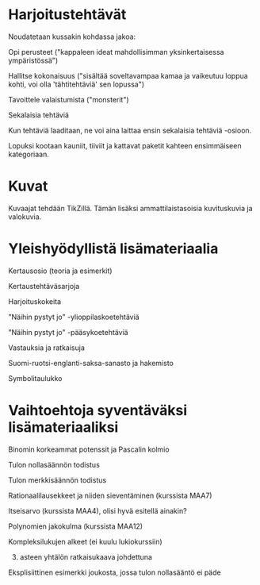 Harjoitustehtävät
=================

Noudatetaan kussakin kohdassa jakoa:

Opi perusteet ("kappaleen ideat mahdollisimman yksinkertaisessa ympäristössä")

Hallitse kokonaisuus ("sisältää soveltavampaa kamaa ja vaikeutuu loppua kohti, voi olla 'tähtitehtäviä' sen lopussa")

Tavoittele valaistumista ("monsterit")

Sekalaisia tehtäviä

Kun tehtäviä laaditaan, ne voi aina laittaa ensin sekalaisia tehtäviä -osioon.

Lopuksi kootaan kauniit, tiiviit ja kattavat paketit kahteen ensimmäiseen kategoriaan.

Kuvat
=====

Kuvaajat tehdään TikZillä. Tämän lisäksi ammattilaistasoisia kuvituskuvia ja valokuvia.

Yleishyödyllistä lisämateriaalia
=================================

Kertausosio (teoria ja esimerkit)

Kertaustehtäväsarjoja

Harjoituskokeita

"Näihin pystyt jo" -ylioppilaskoetehtäviä

"Näihin pystyt jo" -pääsykoetehtäviä

Vastauksia ja ratkaisuja

Suomi-ruotsi-englanti-saksa-sanasto ja hakemisto

Symbolitaulukko

Vaihtoehtoja syventäväksi lisämateriaaliksi
===========================================

Binomin korkeammat potenssit ja Pascalin kolmio

Tulon nollasäännön todistus

Tulon merkkisäännön todistus

Rationaalilausekkeet ja niiden sieventäminen (kurssista MAA7)

Itseisarvo (kurssista MAA4), olisi hyvä esitellä ainakin?

Polynomien jakokulma (kurssista MAA12)

Kompleksilukujen alkeet (ei kuulu lukiokurssiin)

3. asteen yhtälön ratkaisukaava johdettuna

Eksplisiittinen esimerkki joukosta, jossa tulon nollasääntö ei päde
